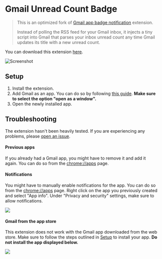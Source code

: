 # Gmail Unread Count Badge

> This is an optimized fork of [Gmail app badge notification](https://chrome.google.com/webstore/detail/gmail-app-badge-notificat/fbaolhbfbmniffcokakochjjeccpcpkh) extension.
>
> Instead of polling the RSS feed for your Gmail inbox, it injects a tiny script into Gmail that parses your inbox unread count any time Gmail updates its title with a new unread count.

You can download this extension [here](https://chrome.google.com/webstore/detail/cfhddlpoigblmghpepaoeikplefbcefk).

![Screenshot](screenshot.png)

## Setup

1. Install the extension.
2. Add Gmail as an app. You can do so by following [this guide](https://support.google.com/chrome_webstore/answer/3060053?hl=en). **Make sure to select the option "open as a window".**
3. Open the newly installed app.

## Troubleshooting

The extension hasn't been heavily tested. If you are experiencing any problems, please [open an issue](https://github.com/aberonni/gmail-app-badge-notification/issues/new).

#### Previous apps

If you already had a Gmail app, you might have to remove it and add it again. You can do so from the [chrome://apps](chrome://apps) page.

#### Notifications

You might have to manually enable notifications for the app. You can do so from the [chrome://apps](chrome://apps) page. Right click on the app you previously created and select "App info". Under "Privacy and security" settings, make sure to allow notifications.

![](troubleshooting-notifications.png)

#### Gmail from the app store

This extension does not work with the Gmail app downloaded from the web store. Make sure to follow the steps outlined in [Setup](#Setup) to install your app. **Do not install the app displayed below.**

![](troubleshooting-appstore.png)
